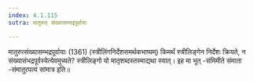 ```yaml
---
index: 4.1.115
sutra: मातुरुत् संख्यासम्भद्रपूर्वायाः

---
```

 मातुरुत्संख्यासम्भद्रपूर्वायाः (1361) (स्त्रीलिंगनिर्देशसमर्थकभाष्यम्) किमर्थं स्त्रीलिङ्गेन निर्देशः क्रियते, न संख्यासंभद्रपूर्वस्येत्येवमुच्यते? स्त्रीलिङ्गो यो मातृशब्दस्तस्माद्यथा स्यात्। इह मा भूत् -संमिमीते संमाता -संमातुरपत्यं सांमात्र इति॥ 